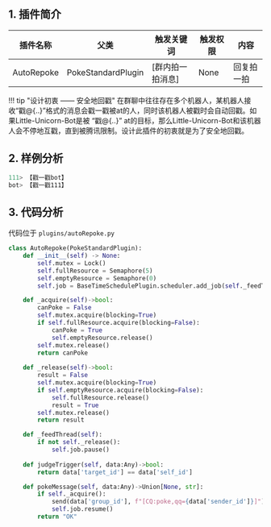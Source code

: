 ## 1. 插件简介

| 插件名称 | 父类 | 触发关键词 | 触发权限 | 内容 |
| ---- | ---- | ---- | ---- | ---- |
| AutoRepoke | PokeStandardPlugin | \[群内拍一拍消息\] | None | 回复拍一拍 |

!!! tip "设计初衷 —— 安全地回戳"
	在群聊中往往存在多个机器人，某机器人接收“戳@{..}”格式的消息会戳一戳被at的人，同时该机器人被戳时会自动回戳。如果Little-Unicorn-Bot是被 “戳@{..}” at的目标，那么Little-Unicorn-Bot和该机器人会不停地互戳，直到被腾讯限制。设计此插件的初衷就是为了安全地回戳。

## 2. 样例分析

```bash
111> 【戳一戳bot】
bot> 【戳一戳111】
```

## 3. 代码分析

代码位于 `plugins/autoRepoke.py`

```python
class AutoRepoke(PokeStandardPlugin):
    def __init__(self) -> None:
        self.mutex = Lock()
        self.fullResource = Semaphore(5)
        self.emptyResource = Semaphore(0)
        self.job = BaseTimeSchedulePlugin.scheduler.add_job(self._feedThread, 'interval', seconds=3)

    def _acquire(self)->bool:
        canPoke = False
        self.mutex.acquire(blocking=True)
        if self.fullResource.acquire(blocking=False):
            canPoke = True
            self.emptyResource.release()
        self.mutex.release()
        return canPoke
        
    def _release(self)->bool:
        result = False
        self.mutex.acquire(blocking=True)
        if self.emptyResource.acquire(blocking=False):
            self.fullResource.release()
            result = True
        self.mutex.release()
        return result

    def _feedThread(self):
        if not self._release():
            self.job.pause()
        
    def judgeTrigger(self, data:Any)->bool:
        return data['target_id'] == data['self_id']

    def pokeMessage(self, data:Any)->Union[None, str]:        
        if self._acquire():
            send(data['group_id'], f"[CQ:poke,qq={data['sender_id']}]")
            self.job.resume()
        return "OK"
```